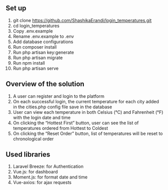 ## Set up

1. git clone https://github.com/ShashikaErandi/login_temperatures.git
2. cd login_temperatures
3. Copy .env.example
4. Rename .env.example to .env
5. Add database configurations
6. Run composer install
7. Run php artisan key:generate
8. Run php artisan migrate
9. Run npm install
10. Run php artisan serve

## Overview of the solution

1. A user can register and login to the platform
2. On each successful login, the current temperature for each city added in the cities.php config file save in the database
3. User can view each temperature in both Celsius (°C) and Fahrenheit (°F) with the login date and time
4. On clicking the “Hottest First” button, user can see the list of temperatures ordered from Hottest to Coldest
5. On clicking the “Reset Order” button, list of temperatures will be reset to chronological order

## Used libraries 

1. Laravel Breeze: for Authentication
2. Vue.js: for dashboard
3. Moment.js: for format date and time
4. Vue-axios: for ajax requests
